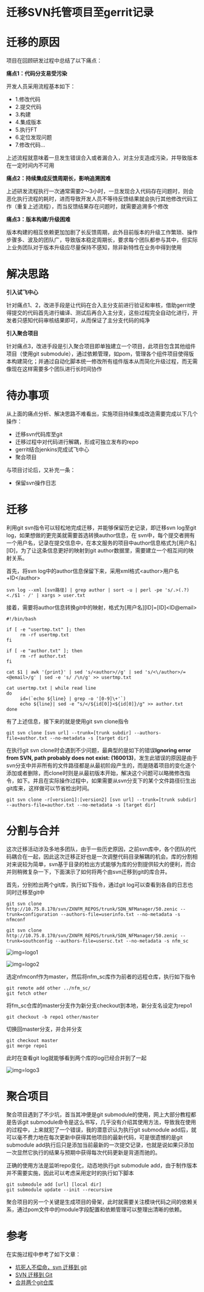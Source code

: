 迁移SVN托管项目至gerrit记录
=========================

# 迁移的原因
项目在回顾研发过程中总结了以下痛点：

**痛点1：代码分支易受污染**

开发人员采用流程基本如下：
- 1.修改代码
- 2.提交代码
- 3.构建
- 4.集成版本
- 5.执行FT
- 6.定位发现问题
- 7.修改代码...

上述流程就意味着一旦发生错误合入或者漏合入，对主分支造成污染，并导致版本在一定时间内不可用

**痛点2：持续集成反馈周期长，影响追溯困难**

上述研发流程执行一次通常需要2～3小时，一旦发现合入代码存在问题时，则会恶化执行流程的耗时，进而导致开发人员不等待反馈结果就会执行其他修改代码工作（重复上述流程），而当反馈结果存在问题时，就需要追溯多个修改

**痛点3：版本构建/升级困难**

版本构建的相互依赖更加加剧了长反馈周期，此外目前版本的升级工作繁琐、操作步骤多、波及的团队广，导致版本稳定周期长，要求每个团队都参与其中，但实际上业务团队对于版本升级应尽量保持不感知，除非新特性在业务中得到使用

# 解决思路
**引入试飞中心**

针对痛点1、2，改进手段是让代码在合入主分支前进行验证和审核，借助gerrit使得提交的代码首先进行编译、测试后再合入主分支，这些过程完全自动化进行，开发者只感知代码审核结果即可，从而保证了主分支代码的纯净

**引入聚合项目**

针对痛点3，改进手段是引入聚合项目即单独建立一个项目，此项目包含其他组件项目（使用git submodule），通过依赖管理，如pom，管理各个组件项目使得版本构建简化；并通过自动化脚本统一修改所有组件版本从而简化升级过程，而无需像现在这样需要多个团队进行长时间协作

# 待办事项
从上面的痛点分析、解决思路不难看出，实施项目持续集成改造需要完成以下几个操作：
- 迁移svn代码库至git
- 迁移过程中对代码进行解耦，形成可独立发布的repo
- gerrit结合jenkins完成试飞中心
- 聚合项目

与项目讨论后，又补充一条：
- 保留svn操作日志

# 迁移
利用git svn指令可以轻松地完成迁移，并能够保留历史记录，即迁移svn log至git log，如果想做的更完美就需要首选转换author信息，在 svn中，每个提交者拥有一个用户名，记录在提交信息中，在本文服务的项目中author信息格式为[用户名][ID]，为了让这条信息更好的映射到git author数据里，需要建立一个相互间的映射关系。

首先，将svn log中的author信息保留下来，采用xml格式\<author\>用户名+ID\</author\>
```
svn log --xml [svn路径] | grep author | sort -u | perl -pe 's/.>(.?)<./$1 - /' | xargs > user.txt
```
接着，需要将author信息转换git中的映射，格式为[用户名][ID]=[ID]\<ID@email\>

```
#!/bin/bash

if [ -e "usertmp.txt" ]; then
     rm -rf usertmp.txt
fi

if [ -e "author.txt" ]; then
     rm -rf author.txt
fi

cat $1 | awk '{print}' | sed 's/<author>//g' | sed 's/<\/author>/=<@email>/g' | sed -e 's/ /\n/g' >> usertmp.txt
 
cat usertmp.txt | while read line
do
     id=(`echo ${line} | grep -o '[0-9]\+'`)
     echo ${line}| sed -e "s/</${id[0]}<${id[0]}/g" >> author.txt
done
```

有了上述信息，接下来的就是使用git svn clone指令

```
git svn clone [svn url] --trunk=[trunk subdir] --authors-file=author.txt --no-metadata -s [target dir]
```

在执行git svn clone时会遇到不少问题，最典型的是如下的错误**Ignoring error from SVN, path probably does not exist: (160013)**，发生此错误的原因是由于svn分支中并非所有的文件路径都是从最初阶段产生的，而是随着项目的变化逐个添加或者删除，而clone时则是从最初版本开始，解决这个问题可以略微修改指令，如下。并且在实际操作过程中，如果需要从svn分支下的某个文件路径衍生出git库来，这样做可以节省检出时间。

```
git svn clone -r[version1]:[version2] [svn url] --trunk=[trunk subdir] --authors-file=author.txt --no-metadata -s [target dir]
```

# 分割与合并
这次迁移活动涉及多地多团队，由于一些历史原因，之前svn库中，各个团队的代码耦合在一起，因此这次迁移正好也是一次调整代码目录解耦的机会。库的分割相对来说较为简单，svn基于目录的检出方式能够为库的分割提供较大的便利，而合并则稍微复杂一下，下面演示了如何将两个由svn迁移到git的库合并。

首先，分别检出两个git库，执行如下指令，通过git log可以查看到各自的日志也同时迁移至git中

```
git svn clone http://10.75.8.170/svn/ZXNFM_REPOS/trunk/SDN_NFManager/50.zenic --trunk=configuration --authors-file=userinfo.txt --no-metadata -s nfmconf

git svn clone http://10.75.8.170/svn/ZXNFM_REPOS/trunk/SDN_NFManager/50.zenic --trunk=southconfig --authors-file=usersc.txt --no-metadata -s nfm_sc
```

![img=logo1](https://github.com/hxfirefox/blog/blob/master/TDD/img/log1.png)

![img=logo2](https://github.com/hxfirefox/blog/blob/master/TDD/img/log2.png)

选定nfmconf作为master，然后将nfm_sc库作为前者的远程仓库，执行如下指令

```
git remote add other ../nfm_sc/
git fetch other
```

将fm_sc仓库的master分支作为新分支checkout到本地，新分支名设定为repo1

```
git checkout -b repo1 other/master
```

切换回master分支，并合并分支

```
git checkout master
git merge repo1
```

此时在查看git log就能够看到两个库的log已经合并到了一起

![img=logo3](https://github.com/hxfirefox/blog/blob/master/TDD/img/log3.png)

# 聚合项目
聚合项目遇到了不少坑，首当其冲便是git submodule的使用，网上大部分教程都是告诉git submodule命令是这么书写，几乎没有介绍其使用方法，导致我在使用的过程中，上来就犯了一个错误，我的潜意识认为执行git submodule add后，就可以毫不费力地在每次更新中获得其他项目的最新代码，可是很遗憾的是git submodule add执行后只是添加当前最新的一次提交记录，也就是说如果只添加一次显然它执行的结果与预期中获得每次代码更新是背道而驰的。

正确的使用方法是监听repo变化，动态地执行git submodule add，由于制作版本并不需要实施，因此可以考虑采用定时的执行如下脚本
```
git submodule add [url] [local dir]
git submodule update --init --recursive
```
聚合项目的另一个关键是生成项目的骨架，此时就需要关注模块代码之间的依赖关系，通过pom文件中的module字段配置和依赖管理可以整理出清晰的依赖。

# 参考
在实施过程中参考了如下文章：

- [坑死人不偿命，svn 迁移到 git](http://blog.csdn.net/cctt_1/article/details/41317419)
- [SVN 迁移到 Git](http://blog.csdn.net/lhzhang1985/article/details/6294223)
- [合并两个git仓库](http://blog.csdn.net/gouboft/article/details/8450696)
